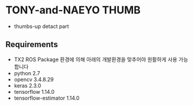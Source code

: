 # TONY-and-NAEYO THUMB
- thumbs-up detact part

## Requirements
- TX2 ROS Package 환경에 의해 아래의 개발환경을 맞추어야 원활하게 사용 가능합니다
- python 2.7
- opencv 3.4.8.29
- keras 2.3.0
- tensorflow 1.14.0
- tensorflow-estimator 1.14.0 


